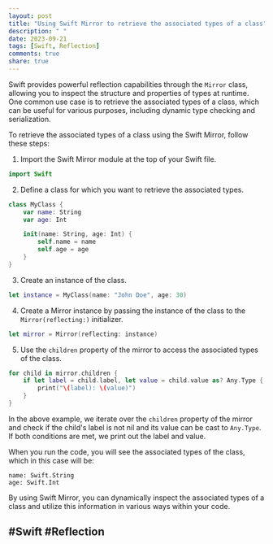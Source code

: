 ```yaml
---
layout: post
title: "Using Swift Mirror to retrieve the associated types of a class"
description: " "
date: 2023-09-21
tags: [Swift, Reflection]
comments: true
share: true
---
```


Swift provides powerful reflection capabilities through the `Mirror` class, allowing you to inspect the structure and properties of types at runtime. One common use case is to retrieve the associated types of a class, which can be useful for various purposes, including dynamic type checking and serialization.

To retrieve the associated types of a class using the Swift Mirror, follow these steps:

1. Import the Swift Mirror module at the top of your Swift file.

```swift
import Swift
```

2. Define a class for which you want to retrieve the associated types.

```swift
class MyClass {
    var name: String
    var age: Int

    init(name: String, age: Int) {
        self.name = name
        self.age = age
    }
}
```

3. Create an instance of the class.

```swift
let instance = MyClass(name: "John Doe", age: 30)
```

4. Create a Mirror instance by passing the instance of the class to the `Mirror(reflecting:)` initializer.

```swift
let mirror = Mirror(reflecting: instance)
```

5. Use the `children` property of the mirror to access the associated types of the class.

```swift
for child in mirror.children {
    if let label = child.label, let value = child.value as? Any.Type {
        print("\(label): \(value)")
    }
}
```

In the above example, we iterate over the `children` property of the mirror and check if the child's label is not nil and its value can be cast to `Any.Type`. If both conditions are met, we print out the label and value.

When you run the code, you will see the associated types of the class, which in this case will be:

```
name: Swift.String
age: Swift.Int
```

By using Swift Mirror, you can dynamically inspect the associated types of a class and utilize this information in various ways within your code.

## #Swift #Reflection